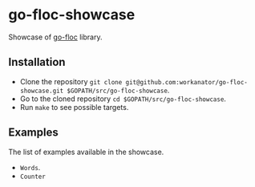 # go-floc-showcase
Showcase of [go-floc](https://github.com/workanator/go-floc) library.

## Installation

- Clone the repository `git clone git@github.com:workanator/go-floc-showcase.git $GOPATH/src/go-floc-showcase`.
- Go to the cloned repository `cd $GOPATH/src/go-floc-showcase`.
- Run `make` to see possible targets.

## Examples

The list of examples available in the showcase.

- `Words`.
- `Counter`
